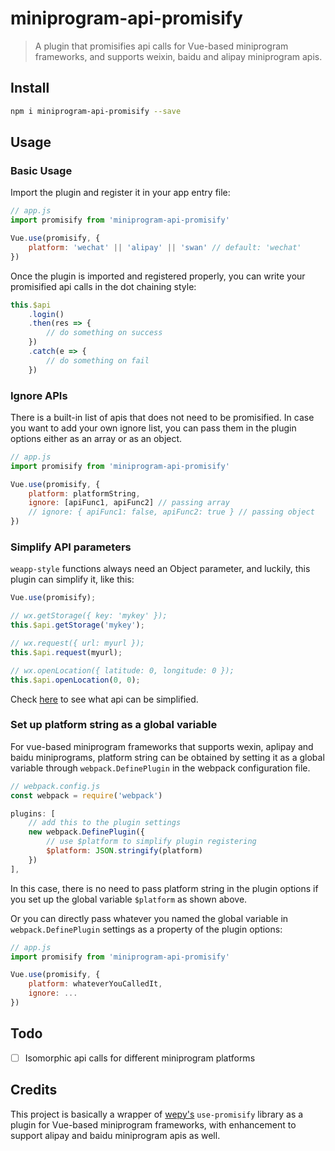 # miniprogram-api-promisify

> A plugin that promisifies api calls for Vue-based miniprogram frameworks, and supports weixin, baidu and alipay miniprogram apis.

## Install

```bash
npm i miniprogram-api-promisify --save
```

## Usage

### Basic Usage

Import the plugin and register it in your app entry file:

```javascript
// app.js
import promisify from 'miniprogram-api-promisify'

Vue.use(promisify, {
    platform: 'wechat' || 'alipay' || 'swan' // default: 'wechat'
})
```

Once the plugin is imported and registered properly, you can write your promisified api calls in the dot chaining style:

```javascript
this.$api
    .login()
    .then(res => {
        // do something on success
    })
    .catch(e => {
        // do something on fail
    })
```

### Ignore APIs

There is a built-in list of apis that does not need to be promisified. In case you want to add your own ignore list, you can pass them in the plugin options either as an array or as an object.

```javascript
// app.js
import promisify from 'miniprogram-api-promisify'

Vue.use(promisify, {
    platform: platformString,
    ignore: [apiFunc1, apiFunc2] // passing array
    // ignore: { apiFunc1: false, apiFunc2: true } // passing object
})
```

### Simplify API parameters

`weapp-style` functions always need an Object parameter, and luckily, this plugin can simplify it, like this:

```javascript
Vue.use(promisify);

// wx.getStorage({ key: 'mykey' });
this.$api.getStorage('mykey');

// wx.request({ url: myurl });
this.$api.request(myurl);

// wx.openLocation({ latitude: 0, longitude: 0 });
this.$api.openLocation(0, 0);
```

Check [here](./packages/lib/simplified-args.js) to see what api can be simplified.

### Set up platform string as a global variable

For vue-based miniprogram frameworks that supports wexin, aplipay and baidu miniprograms, platform string can be obtained by setting it as a global variable through `webpack.DefinePlugin` in the webpack configuration file.

```javascript
// webpack.config.js
const webpack = require('webpack')

plugins: [
    // add this to the plugin settings
    new webpack.DefinePlugin({
        // use $platform to simplify plugin registering
        $platform: JSON.stringify(platform)
    })
],
```

In this case, there is no need to pass platform string in the plugin options if you set up the global variable `$platform` as shown above.

Or you can directly pass whatever you named the global variable in `webpack.DefinePlugin` settings as a property of the plugin options:

```javascript
// app.js
import promisify from 'miniprogram-api-promisify'

Vue.use(promisify, {
    platform: whateverYouCalledIt,
    ignore: ...
})
```

## Todo

- [ ] Isomorphic api calls for different miniprogram platforms

## Credits

This project is basically a wrapper of [wepy's](https://github.com/Tencent/wepy/tree/2.0.x/packages/use-promisify) `use-promisify` library as a plugin for Vue-based miniprogram frameworks, with enhancement to support alipay and baidu miniprogram apis as well.